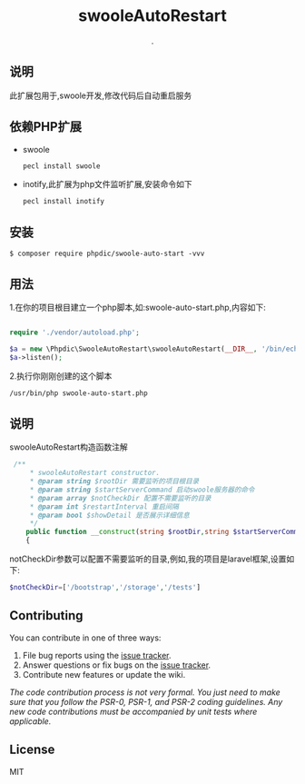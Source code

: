 <h1 align="center"> swooleAutoRestart </h1>

<p align="center"> .</p>

## 说明
此扩展包用于,swoole开发,修改代码后自动重启服务
## 依赖PHP扩展
* swoole
    ```bash
    pecl install swoole
    ```
* inotify,此扩展为php文件监听扩展,安装命令如下
    ```bash
    pecl install inotify
    ```


## 安装

```shell
$ composer require phpdic/swoole-auto-start -vvv
```

## 用法
1.在你的项目根目建立一个php脚本,如:swoole-auto-start.php,内容如下:
```php

require './vendor/autoload.php';

$a = new \Phpdic\SwooleAutoRestart\swooleAutoRestart(__DIR__, '/bin/echo ok');
$a->listen();
```
2.执行你刚刚创建的这个脚本
```bash
/usr/bin/php swoole-auto-start.php
```
## 说明
swooleAutoRestart构造函数注解
```php
 /**
     * swooleAutoRestart constructor.
     * @param string $rootDir 需要监听的项目根目录
     * @param string $startServerCommand 启动swoole服务器的命令
     * @param array $notCheckDir 配置不需要监听的目录
     * @param int $restartInterval 重启间隔
     * @param bool $showDetail 是否展示详细信息
     */
    public function __construct(string $rootDir,string $startServerCommand,array $notCheckDir=[],$restartInterval=1000,$showDetail=false)
    {
```
notCheckDir参数可以配置不需要监听的目录,例如,我的项目是laravel框架,设置如下:
```php
$notCheckDir=['/bootstrap','/storage','/tests']
```

## Contributing

You can contribute in one of three ways:

1. File bug reports using the [issue tracker](https://github.com/phpdic/swooleAutoRestart/issues).
2. Answer questions or fix bugs on the [issue tracker](https://github.com/phpdic/swooleAutoRestart/issues).
3. Contribute new features or update the wiki.

_The code contribution process is not very formal. You just need to make sure that you follow the PSR-0, PSR-1, and PSR-2 coding guidelines. Any new code contributions must be accompanied by unit tests where applicable._

## License

MIT
